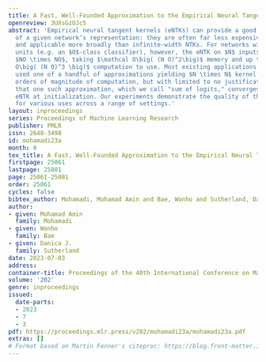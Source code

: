 ```yaml
---
title: A Fast, Well-Founded Approximation to the Empirical Neural Tangent Kernel
openreview: 3UXsGzUJc5
abstract: 'Empirical neural tangent kernels (eNTKs) can provide a good understanding
  of a given network’s representation: they are often far less expensive to compute
  and applicable more broadly than infinite-width NTKs. For networks with $O$ output
  units (e.g. an $O$-class classifier), however, the eNTK on $N$ inputs is of size
  $NO \times NO$, taking $\mathcal O\big( (N O)^2\big)$ memory and up to $\mathcal
  O\big( (N O)^3 \big)$ computation to use. Most existing applications have therefore
  used one of a handful of approximations yielding $N \times N$ kernel matrices, saving
  orders of magnitude of computation, but with limited to no justification. We prove
  that one such approximation, which we call "sum of logits," converges to the true
  eNTK at initialization. Our experiments demonstrate the quality of this approximation
  for various uses across a range of settings.'
layout: inproceedings
series: Proceedings of Machine Learning Research
publisher: PMLR
issn: 2640-3498
id: mohamadi23a
month: 0
tex_title: A Fast, Well-Founded Approximation to the Empirical Neural Tangent Kernel
firstpage: 25061
lastpage: 25081
page: 25061-25081
order: 25061
cycles: false
bibtex_author: Mohamadi, Mohamad Amin and Bae, Wonho and Sutherland, Danica J.
author:
- given: Mohamad Amin
  family: Mohamadi
- given: Wonho
  family: Bae
- given: Danica J.
  family: Sutherland
date: 2023-07-03
address: 
container-title: Proceedings of the 40th International Conference on Machine Learning
volume: '202'
genre: inproceedings
issued:
  date-parts:
  - 2023
  - 7
  - 3
pdf: https://proceedings.mlr.press/v202/mohamadi23a/mohamadi23a.pdf
extras: []
# Format based on Martin Fenner's citeproc: https://blog.front-matter.io/posts/citeproc-yaml-for-bibliographies/
---
```

